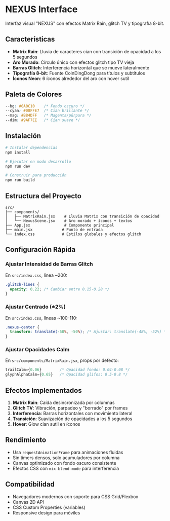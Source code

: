 # NEXUS Interface

Interfaz visual "NEXUS" con efectos Matrix Rain, glitch TV y tipografía 8-bit.

## Características

- **Matrix Rain**: Lluvia de caracteres cian con transición de opacidad a los 5 segundos
- **Aro Morado**: Círculo único con efectos glitch tipo TV vieja
- **Barras Glitch**: Interferencia horizontal que se mueve lateralmente
- **Tipografía 8-bit**: Fuente CoinDingDong para títulos y subtítulos
- **Íconos Neon**: 6 íconos alrededor del aro con hover sutil

## Paleta de Colores

```css
--bg: #0A0C10    /* Fondo oscuro */
--cyan: #00FFE7  /* Cian brillante */
--mag: #B84DFF   /* Magenta/púrpura */
--dim: #9AF7EE   /* Cian suave */
```

## Instalación

```bash
# Instalar dependencias
npm install

# Ejecutar en modo desarrollo
npm run dev

# Construir para producción
npm run build
```

## Estructura del Proyecto

```
src/
├── components/
│   ├── MatrixRain.jsx    # Lluvia Matrix con transición de opacidad
│   └── NexusScene.jsx    # Aro morado + íconos + textos
├── App.jsx               # Componente principal
├── main.jsx             # Punto de entrada
└── index.css            # Estilos globales y efectos glitch
```

## Configuración Rápida

### Ajustar Intensidad de Barras Glitch
En `src/index.css`, línea ~200:
```css
.glitch-lines {
  opacity: 0.22; /* Cambiar entre 0.15-0.28 */
}
```

### Ajustar Centrado (±2%)
En `src/index.css`, líneas ~100-110:
```css
.nexus-center {
  transform: translate(-50%, -50%); /* Ajustar: translate(-48%, -52%) */
}
```

### Ajustar Opacidades Calm
En `src/components/MatrixRain.jsx`, props por defecto:
```jsx
trailCalm={0.06}        /* Opacidad fondo: 0.04-0.08 */
glyphAlphaCalm={0.65}   /* Opacidad glifos: 0.5-0.8 */
```

## Efectos Implementados

1. **Matrix Rain**: Caída desincronizada por columnas
2. **Glitch TV**: Vibración, parpadeo y "borrado" por frames
3. **Interferencia**: Barras horizontales con movimiento lateral
4. **Transición**: Suavización de opacidades a los 5 segundos
5. **Hover**: Glow cian sutil en íconos

## Rendimiento

- Usa `requestAnimationFrame` para animaciones fluidas
- Sin timers densos, solo acumuladores por columna
- Canvas optimizado con fondo oscuro consistente
- Efectos CSS con `mix-blend-mode` para interferencia

## Compatibilidad

- Navegadores modernos con soporte para CSS Grid/Flexbox
- Canvas 2D API
- CSS Custom Properties (variables)
- Responsive design para móviles